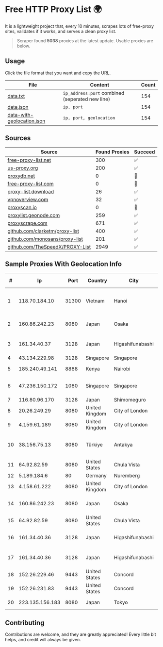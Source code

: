 
# Free HTTP Proxy List 🌍

It is a lightweight project that, every 10 minutes, scrapes lots of free-proxy sites, validates if it works, and serves a clean proxy list.


> Scraper found **5038** proxies at the latest update. Usable proxies are below.

## Usage

Click the file format that you want and copy the URL.


|File|Content|Count|
|----|-------|-----|
|[data.txt](https://raw.githubusercontent.com/themiralay/Proxy-List-World/master/data.txt)|`ip_address:port` combined (seperated new line)|154|
|[data.json](https://raw.githubusercontent.com/themiralay/Proxy-List-World/master/data.json)|`ip, port`|154|
|[data-with-geolocation.json](https://raw.githubusercontent.com/themiralay/Proxy-List-World/master/data-with-geolocation.json)|`ip, port, geolocation`|154|

## Sources

|Source|Found Proxies|Succeed|
|------|-------------|-------|
|[free-proxy-list.net](https://free-proxy-list.net)|300|✅|
|[us-proxy.org](https://www.us-proxy.org)|200|✅|
|[proxydb.net](http://proxydb.net)|0|🚫|
|[free-proxy-list.com](https://free-proxy-list.com/?page=&port=&type%5B%5D=http&type%5B%5D=https&up_time=0&search=Search)|0|🚫|
|[proxy-list.download](https://www.proxy-list.download/HTTP)|26|✅|
|[vpnoverview.com](https://vpnoverview.com/privacy/anonymous-browsing/free-proxy-servers)|32|✅|
|[proxyscan.io](https://www.proxyscan.io)|0|🚫|
|[proxylist.geonode.com](https://proxylist.geonode.com/api/proxy-list?limit=300&page=1&sort_by=lastChecked&sort_type=desc&protocols=http,https)|259|✅|
|[proxyscrape.com](https://api.proxyscrape.com/v2/?request=displayproxies&protocol=http&timeout=10000&country=all&ssl=all&anonymity=all)|671|✅|
|[github.com/clarketm/proxy-list](https://raw.githubusercontent.com/clarketm/proxy-list/master/proxy-list-raw.txt)|400|✅|
|[github.com/monosans/proxy-list](https://raw.githubusercontent.com/monosans/proxy-list/main/proxies/http.txt)|201|✅|
|[github.com/TheSpeedX/PROXY-List](https://raw.githubusercontent.com/TheSpeedX/PROXY-List/master/http.txt)|2949|✅|


## Sample Proxies With Geolocation Info

|#|Ip|Port|Country|City|Internet Service Provider|
|-|--|----|-------|----|-------------------------|
|1|118.70.184.10|31300|Vietnam|Hanoi|Vietnam Internet Network Information Center|
|2|160.86.242.23|8080|Japan|Osaka|Sony Network Communications Inc|
|3|161.34.40.37|3128|Japan|Higashifunabashi|NTT PC Communications, Inc.|
|4|43.134.229.98|3128|Singapore|Singapore|Aceville Pte.ltd|
|5|185.240.49.141|8888|Kenya|Nairobi|Servercore Africa Ltd|
|6|47.236.150.172|1080|Singapore|Singapore|Alibaba (US) Technology Co., Ltd.|
|7|116.80.96.170|3128|Japan|Shimomeguro|InfoSphere|
|8|20.26.249.29|8080|United Kingdom|City of London|Microsoft Corporation|
|9|4.159.61.189|8080|United Kingdom|City of London|Microsoft Corporation|
|10|38.156.75.13|8080|Türkiye|Antakya|High Speed Telekomunikasyon ve Hab. Hiz. Ltd. Sti.|
|11|64.92.82.59|8080|United States|Chula Vista|Momentum Telecom, Inc.|
|12|5.189.184.6|80|Germany|Nuremberg|Contabo GmbH|
|13|4.158.61.222|8080|United Kingdom|City of London|Microsoft Corporation|
|14|160.86.242.23|8080|Japan|Osaka|Sony Network Communications Inc|
|15|64.92.82.59|8080|United States|Chula Vista|Momentum Telecom, Inc.|
|16|161.34.40.36|3128|Japan|Higashifunabashi|NTT PC Communications, Inc.|
|17|161.34.40.36|3128|Japan|Higashifunabashi|NTT PC Communications, Inc.|
|18|152.26.229.46|9443|United States|Concord|MCNC|
|19|152.26.231.83|9443|United States|Concord|MCNC|
|20|223.135.156.183|8080|Japan|Tokyo|So-net Corporation|



## Contributing

Contributions are welcome, and they are greatly appreciated! Every
little bit helps, and credit will always be given.

